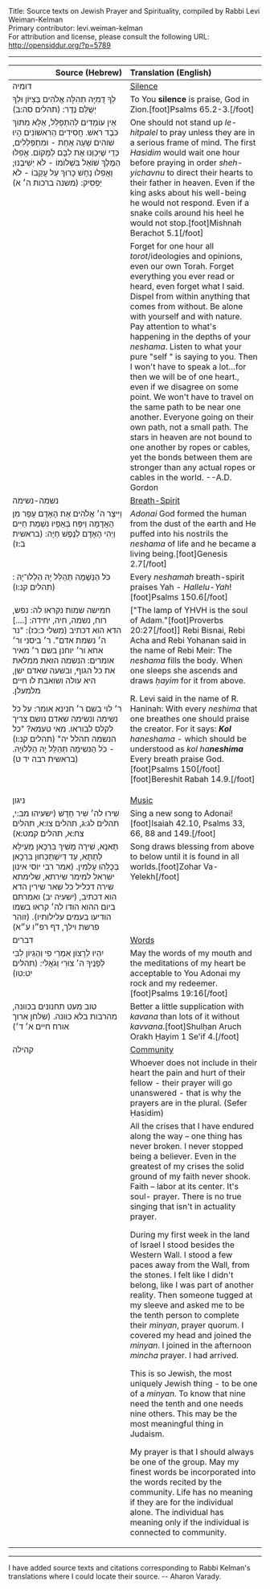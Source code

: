 <html>
<head></head>
<body>
Title: Source texts on Jewish Prayer and Spirituality, compiled by Rabbi Levi Weiman-Kelman<br />
Primary contributor: levi.weiman-kelman<br />
For attribution and license, please consult the following URL: <a href="http://opensiddur.org/?p=5789">http://opensiddur.org/?p=5789</a>
<p />
<hr />

<table style="margin-left: auto;margin-right: auto;" class="draggable">
<thead><tr><th id="x" style="text-align: right;">Source (Hebrew)</th><th style="text-align: left;">Translation (English)</th></tr></thead>
<tbody>
<tr><td style="vertical-align:top;" width="46%">
<div class="liturgy"><span lang="he">
דומיה
</span></div></td>
 
<td style="vertical-align:top;" width="53%"><div class="english">
<u>Silence</u>
</div></td></tr>


<tr>
<td style="vertical-align:top;" width="46%">
<div class="liturgy"><span lang="he">
לְךָ דֻמִיָּה תְהִלָּה אֱלֹהִים בְּצִיּוֹן וּלְךָ יְשֻׁלַּם נֶדֶר: <span class="citation">(תהלים סה:ב)‏</span>
</span></div></td>
 
<td style="vertical-align:top;" width="53%"><div class="english">
To You <strong>silence</strong> is praise, God in Zion.[foot]Psalms 65.2-3.[/foot]
</div></td></tr>


<tr><td style="vertical-align:top;" width="46%"><div class="liturgy"><span lang="he">
אֵין עוֹמְדִים לְהִתְפַּלֵּל, אֶלָּא מִתּוֹךְ כֹּבֶד רֹאשׁ.‏
חֲסִידִים הָרִאשׁוֹנִים הָיוּ שׁוֹהִים שָׁעָה אַחַת - וּמִתְפַּלְלִים, כְּדֵי שֶׁיְּכַוְּנוּ אֶת לִבָּם לַמָּקוֹם.‏
אֲפִלּוּ הַמֶּלֶךְ שׁוֹאֵל בִּשְׁלוֹמוֹ - לֹא יְשִׁיבֶנּוּ;‏
וַאֲפִלּוּ נָחָשׁ כָּרוּךְ עַל עֲקֵבוֹ - לֹא יַפְסִיק:‏ <span class="citation">(משנה ברכות ה׳ א)</span>
</span></div></td>
 
<td style="vertical-align:top;" width="53%"><div class="english">
One should not stand up <em>le-hitpalel</em> to pray unless they are in a serious frame of mind. The first <em>Hasidim</em> would wait one hour before praying in order <em>sheh-yichavnu</em> to direct their hearts to their father in heaven. Even if the king asks about his well-being he would not respond. Even if a snake coils around his heel he would not stop.[foot]Mishnah Berachot 5.1[/foot]
</div></td></tr>


<tr><td style="vertical-align:top;" width="46%"><div class="liturgy"><span lang="he">

</span></div></td>
 
<td style="vertical-align:top;" width="53%"><div class="english">
Forget for one hour all <em>torot</em>/ideologies and opinions, even our own Torah. Forget everything you ever read or heard, even forget what I said. Dispel from within anything that comes from without. Be alone with yourself and with nature. Pay attention to what's happening in the depths of your <em>neshama</em>. Listen to what your pure "self " is saying to you. Then I won't have to speak a lot…for then we will be of one heart., even if we disagree on some point. We won't have to travel on the same path to be near one another. Everyone going on their own path, not a small path. The stars in heaven are not bound to one another by ropes or cables, yet the bonds between them are stronger than any actual ropes or cables in the world. --A.D. Gordon
</div></td></tr>


<tr><td style="vertical-align:top;" width="46%">
<div class="liturgy"><span lang="he">
נשמה-נשימה
</span></div></td>
 
<td style="vertical-align:top;" width="53%">
<div class="english">
<u>Breath-Spirit</u>
</div></td></tr>


<tr><td style="vertical-align:top;" width="46%">
<div class="liturgy"><span lang="he">
וַיִּיצֶר ה׳ אֱלֹהִים אֶת הָאָדָם עָפָר מִן הָאֲדָמָה
וַיִּפַּח בְּאַפָּיו נִשְׁמַת חַיִּים וַיְהִי הָאָדָם לְנֶפֶשׁ חַיָּה: <span class="citation">(בראשית ב:ז‏)</span>‏
</span></div></td>
 
<td style="vertical-align:top;" width="53%"><div class="english">
<em>Adonai</em> God formed the human from the dust of the earth and He puffed into his nostrils the <em>neshama</em> of life and he became a living being.[foot]Genesis 2.7[/foot]
</div></td></tr>


<tr><td style="vertical-align:top;" width="46%"><div class="liturgy"><span lang="he">
כֹּל הַנְּשָׁמָה תְּהַלֵּל יָהּ הַלְלוּ־יָהּ : <span class="citation">(תהלים קנ:ו)</span>‏
</span></div></td>
 
<td style="vertical-align:top;" width="53%"><div class="english">
Every <em>neshamah</em> breath-spirit praises Yah - <em>Hallelu-Yah</em>![foot]Psalms 150.6[/foot]
</div></td></tr>


<tr><td style="vertical-align:top;" width="46%"><div class="liturgy"><span lang="he">
חמישה שמות נקראו לה: נפש, רוח, נשמה, חיה, יחידה: [....] הדא הוא דכתיב (משלי כ:כז): "נר ה׳ נשמת אדם". ר׳ ביסני ור׳ אחא ור׳ יוחנן בשם ר׳ מאיר אומרים: הנשמה הזאת ממלאת את כל הגוף, ובשעה שאדם ישן, היא עולה ושואבת לו חיים מלמעלן.‏

ר׳ לוי בשם ר׳ חנינא אומר: על כל נשימה ונשימה שאדם נושם צריך לקלס לבוראו. מאי טעמא? "כל הנשמה תהלל יה" <span class="citation">(תהלים קנ:ו)</span> - כֹּל הַנשימָה תְּהַלֵּל יָהּ הַלְלוּיָהּ.‏ <span class="citation">(בראשית רבה יד ט)</span>‏
</span></div></td>
 
<td style="vertical-align:top;" width="53%"><div class="english">
["The lamp of YHVH is the soul of Adam."[foot]Proverbs 20:27[/foot]] Rebi Bisnai, Rebi Acha and Rebi Yohanan said in the name of Rebi Meir: The <em>neshama</em> fills the body. When one sleeps she ascends and draws <em>ḥayim</em> for it from above. 

R. Levi said in the name of R. Haninah: With every <em>neshima</em> that one breathes one should praise the creator. For it says: <em><strong>Kol</strong> haneshama</em> - which should be understood as <em>kol ha<strong>neshima</strong></em> Every breath praise God.[foot]Psalms 150[/foot][foot]Bereshit Rabah 14.9.[/foot]
</div></td></tr>


<tr><td style="vertical-align:top;" width="46%">
<div class="liturgy"><span lang="he">
ניגון
</span></div></td>
 
<td style="vertical-align:top;" width="53%">
<div class="english">
<u>Music</u>
</div></td></tr>


<tr><td style="vertical-align:top;" width="46%">
<div class="liturgy"><span lang="he">
שִׁירוּ לה׳ שִׁיר חָדָשׁ <span class="citation">(ישעיהו מב:י, תהלים לג:ג, תהלים צו:א, תהלים צח:א, תהלים קמט:א)‏</span>
</span></div></td>
 
<td style="vertical-align:top;" width="53%"><div class="english">
Sing a new song to Adonai![foot]Isaiah 42.10, Psalms 33, 66, 88 and 149.[/foot]
</div></td></tr>


<tr><td style="vertical-align:top;" width="46%"><div class="liturgy"><span lang="he">
תָּאנָא, שִׁירָה מָשִׁיךְ בִּרְכָאן מֵעֵילָּא לְתַתָּא, עַד דְּיִשְׁתַּכְּחוּן בִּרְכָאן בְּכֻלְּהוּ עָלְמִין. (אמר רבי יוסי אינון ישראל למימר שירתא, שלימתא שירה דכליל כל שאר שירין הדא הוא דכתיב, <span class="citation">(ישעיה יב)</span> ואמרתם ביום ההוא הודו לה׳ קראו בשמו הודיעו בעמים עלילותיו).‏ <span class="citation">(זוהר פרשת וילך, דף רפ״ו ע״א)</span>‏
</span></div></td>
 
<td style="vertical-align:top;" width="53%"><div class="english">
Song draws blessing from above to below until it is found in all worlds.[foot]Zohar Va-Yelekh[/foot]
</div></td></tr>


<tr><td style="vertical-align:top;" width="46%">
<div class="liturgy"><span lang="he">
דברים
</span></div></td>
 
<td style="vertical-align:top;" width="53%">
<div class="english">
<u>Words</u>
</div></td></tr>


<tr><td style="vertical-align:top;" width="46%">
<div class="liturgy"><span lang="he">
יִהְיוּ לְרָצוֹן אִמְרֵי פִי וְהֶגְיוֹן לִבִּי לְפָנֶיךָ ה׳ צוּרִי וְגֹאֲלִי: <span class="citation">(תהלים יט:טו)‏</span>
</span></div></td>
 
<td style="vertical-align:top;" width="53%"><div class="english">
May the words of my mouth and the meditations of my heart be acceptable to You Adonai my rock and my redeemer.[foot]Psalms 19:16[/foot]
</div></td></tr>


<tr><td style="vertical-align:top;" width="46%"><div class="liturgy"><span lang="he">
טוב מעט תחנונים בכוונה, מהרבות בלא כוונה.‏ <span class="citation">(שלחן ארוך אורח חיים א׳ ד׳)</span>
</span></div></td>
 
<td style="vertical-align:top;" width="53%"><div class="english">
Better a little supplication with <em>kavana</em> than lots of it without <em>kavvana</em>.[foot]Shulḥan Aruch Orakh Ḥayim 1 Se'if 4.[/foot]
</div></td></tr>


<tr><td style="vertical-align:top;" width="46%">
<div class="liturgy"><span lang="he">
קהילה
</span></div></td>
 
<td style="vertical-align:top;" width="53%">
<div class="english">
<u>Community</u>
</div></td></tr>


<tr><td style="vertical-align:top;" width="46%">
<div class="liturgy"><span lang="he">

</span></div></td>
 
<td style="vertical-align:top;" width="53%"><div class="english">
Whoever does not include in their heart the pain and hurt of their fellow - their prayer will go unanswered - that is why the prayers are in the plural. (Sefer Ḥasidim)
</div></td></tr>


<tr><td style="vertical-align:top;" width="46%"><div class="liturgy"><span lang="he">

</span></div></td>
 
<td style="vertical-align:top;" width="53%"><div class="english">
All the crises that I have endured along the way – one thing has never broken. I never stopped being a believer. Even in the greatest of my crises the solid ground of my faith never shook. Faith – labor at its center. It's soul- prayer. There is no true singing that isn't in actuality prayer.

During my first week in the land of Israel I stood besides the Western Wall. I stood a few paces away from the Wall, from the stones. I felt like I didn't belong, like I was part of another reality. Then someone tugged at my sleeve and asked me to be the tenth person to complete their <em>minyan</em>, prayer quorum. I covered my head and joined the <em>minyan</em>. I joined in the afternoon <em>mincha</em> prayer. I had arrived.

This is so Jewish, the most uniquely Jewish thing - to be one of a <em>minyan</em>. To know that nine need the tenth and one needs nine others. This may be the most meaningful thing in Judaism.

My prayer is that I should always be one of the group. May my finest words be incorporated into the words recited by the community. Life has no meaning if they are for the individual alone. The individual has meaning only if the individual is connected to community.
</div></td></tr>
</tbody></table>

<hr />

I have added source texts and citations corresponding to Rabbi Kelman's translations where I could locate their source. -- Aharon Varady.
</body>
</html>